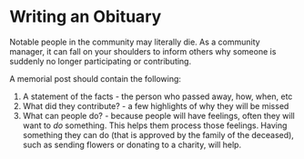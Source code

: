 # Writing an Obituary

Notable people in the community may literally die. As a community manager, it can fall on your shoulders to inform others why someone is suddenly no longer participating or contributing.

A memorial post should contain the following:

1. A statement of the facts - the person who passed away, how, when, etc
1. What did they contribute? - a few highlights of why they will be missed
1. What can people do? - because people will have feelings, often they will want to _do_ something. This helps them process those feelings. Having something they can do (that is approved by the family of the deceased), such as sending flowers or donating to a charity, will help.
